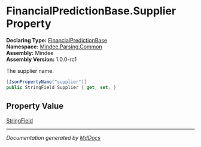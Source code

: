﻿<!--  
  <auto-generated>   
    The contents of this file were generated by a tool.  
    Changes to this file may be list if the file is regenerated  
  </auto-generated>   
-->

# FinancialPredictionBase.Supplier Property

**Declaring Type:** [FinancialPredictionBase](../index.md)  
**Namespace:** [Mindee.Parsing.Common](../../index.md)  
**Assembly:** Mindee  
**Assembly Version:** 1.0.0\-rc1

The supplier name.

```csharp
[JsonPropertyName("supplier")]
public StringField Supplier { get; set; }
```

## Property Value

[StringField](../../StringField/index.md)

___

*Documentation generated by [MdDocs](https://github.com/ap0llo/mddocs)*
